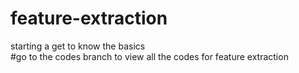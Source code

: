 # feature-extraction
starting a get to know the basics  
#go to the codes branch to view all the codes for feature extraction 
